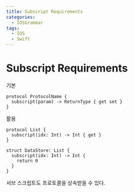 ```yaml
---
title: Subscript Requirements
categories:
  - IOSGrammar
tags:
  - IOS
  - Swift
---
```


# Subscript Requirements  

기본
~~~
protocol ProtocolName {
  subscript(param) -> ReturnType { get set }
}
~~~

활용
~~~
protocol List {
  subscript(idx: Int) -> Int { get }
}

struct DataStore: List {
  subscript(idx: Int) -> Int {
    return 0
  }
}
~~~
서브 스크립트도 프로토콜을 상속받을 수 있다.